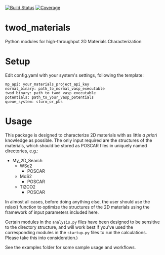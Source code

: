 [![Build Status](https://travis-ci.org/ashtonmv/twod_materials.svg?branch=master)](https://travis-ci.org/ashtonmv/twod_materials)
[![Coverage](https://codecov.io/gh/ashtonmv/twod_materials/coverage.svg?branch=master)](https://codecov.io/gh/ashtonmv/twod_materials)

# twod_materials
Python modules for high-throughput 2D Materials Characterization

# Setup
Edit config.yaml with your system's settings, following the template:

```
mp_api: your_materials_project_api_key
normal_binary: path_to_normal_vasp_executable
twod_binary: path_to_twod_vasp_executable
potentials: path_to_your_vasp_potentials
queue_system: slurm_or_pbs
```

# Usage

This package is designed to characterize 2D materials with as little
*a priori* knowledge as possible. The only input required are the
structures of the materials, which should be stored as POSCAR files in
uniquely named directories, e.g.:

+ My_2D_Search
    + WSe2
        + POSCAR
    + MoS2
        + POSCAR
    + Ti2CO2
        + POSCAR

In almost all cases, before doing anything else, the user should use the
relax() function to optimize the structures of the 2D materials using
the framework of input parameters included here.

Certain modules in the `analysis.py` files have been designed to be
sensitive to the directory structure, and will work best if you've
used the corresponding modules in the `startup.py` files to run the
calculations. Please take this into consideration.)

See the examples folder for some sample usage and workflows.
